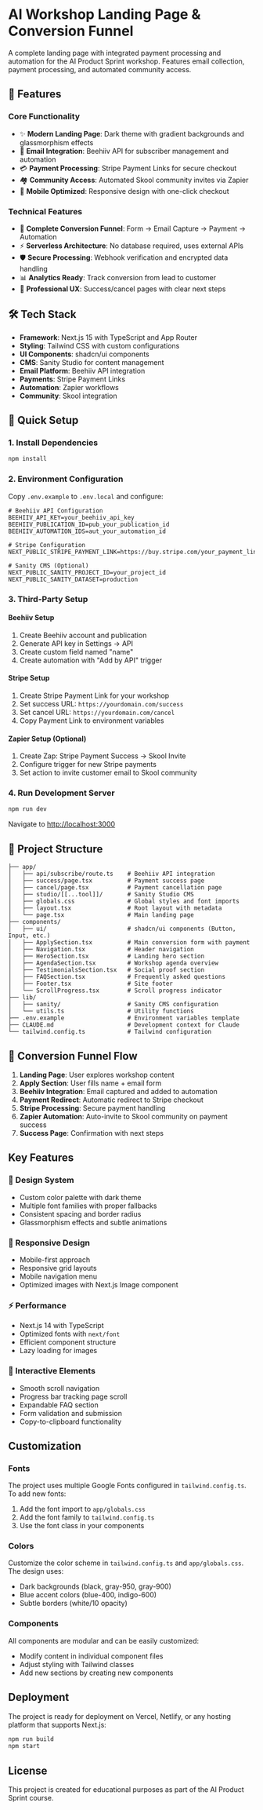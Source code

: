 # AI Workshop Landing Page & Conversion Funnel

A complete landing page with integrated payment processing and automation for the AI Product Sprint workshop. Features email collection, payment processing, and automated community access.

## 🚀 Features

### Core Functionality
- ✨ **Modern Landing Page**: Dark theme with gradient backgrounds and glassmorphism effects
- 📧 **Email Integration**: Beehiiv API for subscriber management and automation
- 💳 **Payment Processing**: Stripe Payment Links for secure checkout
- 🏘️ **Community Access**: Automated Skool community invites via Zapier
- 📱 **Mobile Optimized**: Responsive design with one-click checkout

### Technical Features
- 🎯 **Complete Conversion Funnel**: Form → Email Capture → Payment → Automation
- ⚡ **Serverless Architecture**: No database required, uses external APIs
- 🛡️ **Secure Processing**: Webhook verification and encrypted data handling
- 📊 **Analytics Ready**: Track conversion from lead to customer
- 🎨 **Professional UX**: Success/cancel pages with clear next steps

## 🛠 Tech Stack

- **Framework**: Next.js 15 with TypeScript and App Router
- **Styling**: Tailwind CSS with custom configurations
- **UI Components**: shadcn/ui components
- **CMS**: Sanity Studio for content management
- **Email Platform**: Beehiiv API integration
- **Payments**: Stripe Payment Links
- **Automation**: Zapier workflows
- **Community**: Skool integration

## 🚀 Quick Setup

### 1. Install Dependencies
```bash
npm install
```

### 2. Environment Configuration
Copy `.env.example` to `.env.local` and configure:

```env
# Beehiiv API Configuration
BEEHIIV_API_KEY=your_beehiiv_api_key
BEEHIIV_PUBLICATION_ID=pub_your_publication_id  
BEEHIIV_AUTOMATION_IDS=aut_your_automation_id

# Stripe Configuration
NEXT_PUBLIC_STRIPE_PAYMENT_LINK=https://buy.stripe.com/your_payment_link

# Sanity CMS (Optional)
NEXT_PUBLIC_SANITY_PROJECT_ID=your_project_id
NEXT_PUBLIC_SANITY_DATASET=production
```

### 3. Third-Party Setup

#### Beehiiv Setup
1. Create Beehiiv account and publication
2. Generate API key in Settings → API
3. Create custom field named "name" 
4. Create automation with "Add by API" trigger

#### Stripe Setup  
1. Create Stripe Payment Link for your workshop
2. Set success URL: `https://yourdomain.com/success`
3. Set cancel URL: `https://yourdomain.com/cancel`
4. Copy Payment Link to environment variables

#### Zapier Setup (Optional)
1. Create Zap: Stripe Payment Success → Skool Invite
2. Configure trigger for new Stripe payments
3. Set action to invite customer email to Skool community

### 4. Run Development Server
```bash
npm run dev
```

Navigate to [http://localhost:3000](http://localhost:3000)

## 📁 Project Structure

```
├── app/
│   ├── api/subscribe/route.ts    # Beehiiv API integration
│   ├── success/page.tsx          # Payment success page
│   ├── cancel/page.tsx           # Payment cancellation page
│   ├── studio/[[...tool]]/       # Sanity Studio CMS
│   ├── globals.css               # Global styles and font imports
│   ├── layout.tsx                # Root layout with metadata
│   └── page.tsx                  # Main landing page
├── components/
│   ├── ui/                       # shadcn/ui components (Button, Input, etc.)
│   ├── ApplySection.tsx          # Main conversion form with payment
│   ├── Navigation.tsx            # Header navigation
│   ├── HeroSection.tsx           # Landing hero section
│   ├── AgendaSection.tsx         # Workshop agenda overview
│   ├── TestimonialsSection.tsx   # Social proof section
│   ├── FAQSection.tsx            # Frequently asked questions
│   ├── Footer.tsx                # Site footer
│   └── ScrollProgress.tsx        # Scroll progress indicator
├── lib/
│   ├── sanity/                   # Sanity CMS configuration
│   └── utils.ts                  # Utility functions
├── .env.example                  # Environment variables template
├── CLAUDE.md                     # Development context for Claude
└── tailwind.config.ts            # Tailwind configuration
```

## 🎯 Conversion Funnel Flow

1. **Landing Page**: User explores workshop content
2. **Apply Section**: User fills name + email form  
3. **Beehiiv Integration**: Email captured and added to automation
4. **Payment Redirect**: Automatic redirect to Stripe checkout
5. **Stripe Processing**: Secure payment handling
6. **Zapier Automation**: Auto-invite to Skool community on payment success
7. **Success Page**: Confirmation with next steps

## Key Features

### 🎨 Design System
- Custom color palette with dark theme
- Multiple font families with proper fallbacks
- Consistent spacing and border radius
- Glassmorphism effects and subtle animations

### 📱 Responsive Design
- Mobile-first approach
- Responsive grid layouts
- Mobile navigation menu
- Optimized images with Next.js Image component

### ⚡ Performance
- Next.js 14 with TypeScript
- Optimized fonts with `next/font`
- Efficient component structure
- Lazy loading for images

### 🎯 Interactive Elements
- Smooth scroll navigation
- Progress bar tracking page scroll
- Expandable FAQ section
- Form validation and submission
- Copy-to-clipboard functionality

## Customization

### Fonts
The project uses multiple Google Fonts configured in `tailwind.config.ts`. To add new fonts:

1. Add the font import to `app/globals.css`
2. Add the font family to `tailwind.config.ts`
3. Use the font class in your components

### Colors
Customize the color scheme in `tailwind.config.ts` and `app/globals.css`. The design uses:
- Dark backgrounds (black, gray-950, gray-900)
- Blue accent colors (blue-400, indigo-600)
- Subtle borders (white/10 opacity)

### Components
All components are modular and can be easily customized:
- Modify content in individual component files
- Adjust styling with Tailwind classes
- Add new sections by creating new components

## Deployment

The project is ready for deployment on Vercel, Netlify, or any hosting platform that supports Next.js:

```bash
npm run build
npm start
```

## License

This project is created for educational purposes as part of the AI Product Sprint course.